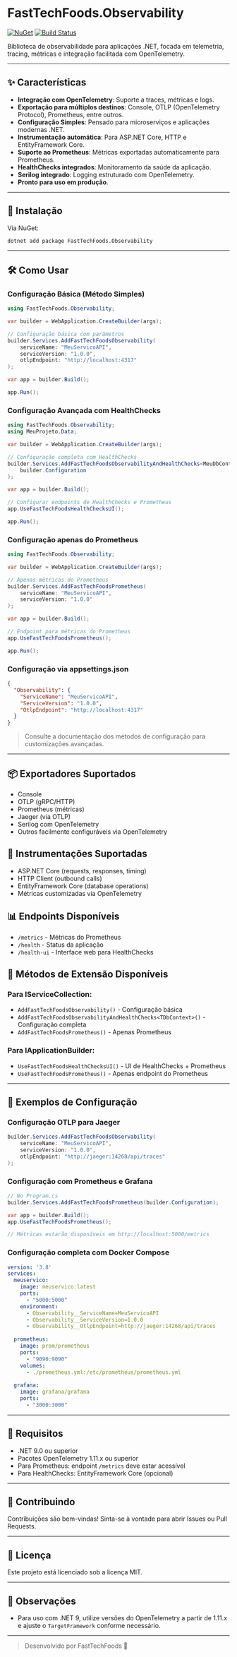 ﻿# FastTechFoods.Observability

[![NuGet](https://img.shields.io/nuget/v/FastTechFoods.Observability.svg)](https://www.nuget.org/packages/FastTechFoods.Observability/)
[![Build Status](https://github.com/seu-usuario/seu-repositorio/actions/workflows/publish-nuget.yml/badge.svg)](https://github.com/seu-usuario/seu-repositorio/actions)

Biblioteca de observabilidade para aplicações .NET, focada em telemetria, tracing, métricas e integração facilitada com OpenTelemetry.

---

## ✨ Características

- **Integração com OpenTelemetry**: Suporte a traces, métricas e logs.
- **Exportação para múltiplos destinos**: Console, OTLP (OpenTelemetry Protocol), Prometheus, entre outros.
- **Configuração Simples**: Pensado para microserviços e aplicações modernas .NET.
- **Instrumentação automática**: Para ASP.NET Core, HTTP e EntityFramework Core.
- **Suporte ao Prometheus**: Métricas exportadas automaticamente para Prometheus.
- **HealthChecks integrados**: Monitoramento da saúde da aplicação.
- **Serilog integrado**: Logging estruturado com OpenTelemetry.
- **Pronto para uso em produção**.

---

## 🚀 Instalação

Via NuGet:

```bash
dotnet add package FastTechFoods.Observability
```

---

## 🛠️ Como Usar

### Configuração Básica (Método Simples)

```csharp
using FastTechFoods.Observability;

var builder = WebApplication.CreateBuilder(args);

// Configuração básica com parâmetros
builder.Services.AddFastTechFoodsObservability(
    serviceName: "MeuServicoAPI",
    serviceVersion: "1.0.0",
    otlpEndpoint: "http://localhost:4317"
);

var app = builder.Build();

app.Run();
```

### Configuração Avançada com HealthChecks

```csharp
using FastTechFoods.Observability;
using MeuProjeto.Data;

var builder = WebApplication.CreateBuilder(args);

// Configuração completa com HealthChecks
builder.Services.AddFastTechFoodsObservabilityAndHealthChecks<MeuDbContext>(
    builder.Configuration
);

var app = builder.Build();

// Configurar endpoints de HealthChecks e Prometheus
app.UseFastTechFoodsHealthChecksUI();

app.Run();
```

### Configuração apenas do Prometheus

```csharp
using FastTechFoods.Observability;

var builder = WebApplication.CreateBuilder(args);

// Apenas métricas do Prometheus
builder.Services.AddFastTechFoodsPrometheus(
    serviceName: "MeuServicoAPI",
    serviceVersion: "1.0.0"
);

var app = builder.Build();

// Endpoint para métricas do Prometheus
app.UseFastTechFoodsPrometheus();

app.Run();
```

### Configuração via appsettings.json

```json
{
  "Observability": {
    "ServiceName": "MeuServicoAPI",
    "ServiceVersion": "1.0.0",
    "OtlpEndpoint": "http://localhost:4317"
  }
}
```

> Consulte a documentação dos métodos de configuração para customizações avançadas.

---

## 📦 Exportadores Suportados

- Console
- OTLP (gRPC/HTTP)
- Prometheus (métricas)
- Jaeger (via OTLP)
- Serilog com OpenTelemetry
- Outros facilmente configuráveis via OpenTelemetry

## 🎯 Instrumentações Suportadas

- ASP.NET Core (requests, responses, timing)
- HTTP Client (outbound calls)
- EntityFramework Core (database operations)
- Métricas customizadas via OpenTelemetry

## 📊 Endpoints Disponíveis

- `/metrics` - Métricas do Prometheus
- `/health` - Status da aplicação
- `/health-ui` - Interface web para HealthChecks

## 🔧 Métodos de Extensão Disponíveis

### Para IServiceCollection:
- `AddFastTechFoodsObservability()` - Configuração básica
- `AddFastTechFoodsObservabilityAndHealthChecks<TDbContext>()` - Configuração completa
- `AddFastTechFoodsPrometheus()` - Apenas Prometheus

### Para IApplicationBuilder:
- `UseFastTechFoodsHealthChecksUI()` - UI de HealthChecks + Prometheus
- `UseFastTechFoodsPrometheus()` - Apenas endpoint do Prometheus

---

## 📝 Exemplos de Configuração

### Configuração OTLP para Jaeger

```csharp
builder.Services.AddFastTechFoodsObservability(
    serviceName: "MeuServicoAPI",
    serviceVersion: "1.0.0",
    otlpEndpoint: "http://jaeger:14268/api/traces"
);
```

### Configuração com Prometheus e Grafana

```csharp
// No Program.cs
builder.Services.AddFastTechFoodsPrometheus(builder.Configuration);

var app = builder.Build();
app.UseFastTechFoodsPrometheus();

// Métricas estarão disponíveis em http://localhost:5000/metrics
```

### Configuração completa com Docker Compose

```yaml
version: '3.8'
services:
  meuservico:
    image: meuservico:latest
    ports:
      - "5000:5000"
    environment:
      - Observability__ServiceName=MeuServicoAPI
      - Observability__ServiceVersion=1.0.0
      - Observability__OtlpEndpoint=http://jaeger:14268/api/traces
  
  prometheus:
    image: prom/prometheus
    ports:
      - "9090:9090"
    volumes:
      - ./prometheus.yml:/etc/prometheus/prometheus.yml
  
  grafana:
    image: grafana/grafana
    ports:
      - "3000:3000"
```

---

## 🧩 Requisitos

- .NET 9.0 ou superior
- Pacotes OpenTelemetry 1.11.x ou superior
- Para Prometheus: endpoint `/metrics` deve estar acessível
- Para HealthChecks: EntityFramework Core (opcional)

---

## 🤝 Contribuindo

Contribuições são bem-vindas! Sinta-se à vontade para abrir Issues ou Pull Requests.

---

## 📄 Licença

Este projeto está licenciado sob a licença MIT.

---

## 📢 Observações

- Para uso com .NET 9, utilize versões do OpenTelemetry a partir de 1.11.x e ajuste o `TargetFramework` conforme necessário.

---

> Desenvolvido por FastTechFoods 🥡